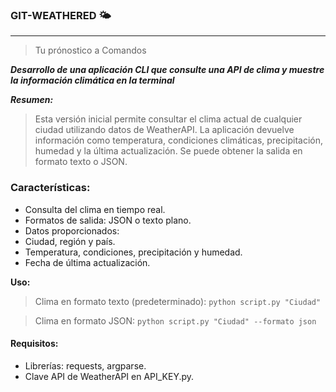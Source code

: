 ### GIT-WEATHERED 🌤️
-----
>Tu prónostico a Comandos

***Desarrollo de una aplicación CLI que consulte una API de clima y muestre la información climática en la terminal***


***Resumen:***
>Esta versión inicial permite consultar el clima actual de cualquier ciudad utilizando datos de WeatherAPI. La aplicación devuelve información como temperatura, condiciones climáticas, precipitación, humedad y la última actualización. Se puede obtener la salida en formato texto o JSON.

### Características:
- Consulta del clima en tiempo real.
- Formatos de salida: JSON o texto plano.
- Datos proporcionados:
- Ciudad, región y país.
- Temperatura, condiciones, precipitación y humedad.
- Fecha de última actualización.

**Uso:**
>Clima en formato texto (predeterminado):
`python script.py "Ciudad"`

>Clima en formato JSON:
`python script.py "Ciudad" --formato json`


#### Requisitos:
- Librerías: requests, argparse.
- Clave API de WeatherAPI en API_KEY.py.